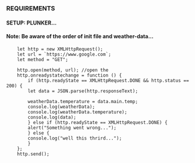 ### REQUIREMENTS

#### SETUP: PLUNKER...

#### Note: Be aware of the order of init file and weather-data...

        let http = new XMLHttpRequest();
        let url = `https://www.google.com`;
        let method = "GET";

        http.open(method, url); //open the
        http.onreadystatechange = function () {
            if (http.readyState == XMLHttpRequest.DONE && http.status == 200) {
            let data = JSON.parse(http.responseText);

            weatherData.temperature = data.main.temp;
            console.log(weatherData);
            console.log(weatherData.temperature);
            console.log(data);
            } else if (http.readyState == XMLHttpRequest.DONE) {
            alert("Something went wrong...");
            } else {
            console.log("well this thrird...");
            }
        };
        http.send();

#####
